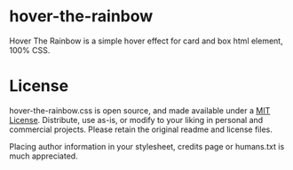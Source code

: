 hover-the-rainbow
=================

Hover The Rainbow is a simple hover effect for card and box html element, 100% CSS.

License
=================
hover-the-rainbow.css is open source, and made available under a [MIT License](http://www.opensource.org/licenses/mit-license.php). Distribute, use as-is, or modify to your liking in personal and commercial projects. Please retain the original readme and license files.

Placing author information in your stylesheet, credits page or humans.txt is much appreciated.
